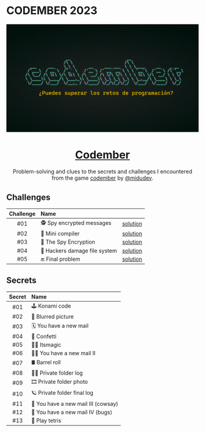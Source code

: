 # CODEMBER 2023

<div align="center">

![Codember](../media/codember.png)

# [Codember](https://codember.dev)

Problem-solving and clues to the secrets and challenges I encountered from the game [codember](https://codember.dev) by [@midudev](https://github.com/midudev/).

</div>

## Challenges

| Challenge | Name                          |                                    |
|:---------:|:------------------------------|:----------------------------------:|
|    #01    | 🕵️ Spy encrypted messages    | [solution](./Challenge_01/main.py) |
|    #02    | 🧮 Mini compiler              | [solution](./Challenge_02/main.py) | 
|    #03    | 🪪 The Spy Encryption         | [solution](./Challenge_03/main.py) | 
|    #04    | 📂 Hackers damage file system | [solution](./Challenge_04/main.py) |
|    #05    | 🔚 Final problem              | [solution](./Challenge_05/main.py) |  

## Secrets

| Secret | Name                                |
|:------:|:------------------------------------|
|  #01   | 🕹️ K️onami code                    |
|  #02   | 📸 Blurred picture                  |
|  #03   | 🗓️ You have a new mail             |
|  #04   | 🎉 Confetti                         |
|  #05   | 🧙‍♂️ Itsmagic                      | 
|  #06   | 🧑‍💻 You have a new mail II        |
|  #07   | 🛢️ Barrel roll                     |
|  #08   | 👩‍🚀 Private folder log            |
|  #09   | 🎞️ Private folder photo            |
|  #10   | 🪐 Private folder final log         |
|  #11   | 🐄 You have a new mail III (cowsay) |
|  #12   | 🐞 You have a new mail IV (bugs)    |
|  #13   | 🎲 Play tetris                      |
